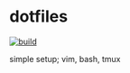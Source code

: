 dotfiles
========

[![build](https://ci.quan.io/api/badges/djquan/dotfiles/status.svg)](https://ci.quan.io/djquan/dotfiles)

simple setup; vim, bash, tmux

